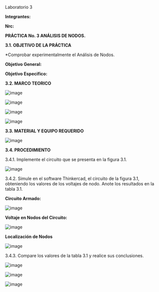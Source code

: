 Laboratorio 3

**Integrantes:**

**Nrc:**

**PRÁCTICA No. 3 ANÁLISIS DE NODOS.**

**3.1. OBJETIVO DE LA PRÁCTICA**

*Comprobar experimentalmente el Análisis de Nodos.

**Objetivo General:**

**Objetivo Especifico:**

**3.2. MARCO TEORICO**

![image](https://user-images.githubusercontent.com/105680588/172737280-396751fc-507d-4ba5-bc3e-44e8aaa3229d.png)

![image](https://user-images.githubusercontent.com/105680588/172737322-04471f81-ceb5-47a8-a546-e467b824b145.png)

![image](https://user-images.githubusercontent.com/105680588/172737357-7d518a97-c054-45f4-ae46-961e5590ac6e.png)

![image](https://user-images.githubusercontent.com/105680588/172737404-d39b2161-4271-4ba9-b8d4-dbc15c39b343.png)


**3.3. MATERIAL Y EQUIPO REQUERIDO**

![image](https://user-images.githubusercontent.com/105680588/172724156-6ae602d7-17a1-4a14-ae8f-13df1663ab46.png)

**3.4. PROCEDIMIENTO**

3.4.1. Implemente el circuito que se presenta en la figura 3.1.

![image](https://user-images.githubusercontent.com/105680588/172724369-4820aca8-31db-466b-8f2a-dc952f88491d.png)

3.4.2. Simule en el software Thinkercad, el circuito de la figura 3.1, obteniendo los valores de los voltajes de nodo. Anote los resultados en la tabla 3.1.

**Circuito Armado:**

![image](https://user-images.githubusercontent.com/105680588/172725133-c0c91e95-756e-46de-ac51-a449705f796c.png)

**Voltaje en Nodos del Circuito:**

![image](https://user-images.githubusercontent.com/105680588/172725895-6dbe6db9-0773-4a6d-9338-4651453eb04b.png)

**Localización de Nodos**

![image](https://user-images.githubusercontent.com/105680588/172726850-1b1feb95-c6c5-45fc-99f3-bab11e630033.png)

3.4.3. Compare los valores de la tabla 3.1 y realice sus conclusiones.

![image](https://user-images.githubusercontent.com/105680588/172739597-c75b141b-d292-452f-847d-46019c056d01.png)

![image](https://user-images.githubusercontent.com/105680588/172739672-03c9a1ef-7eda-4194-83ed-0ee06866c0e0.png)

![image](https://user-images.githubusercontent.com/105680588/172742366-9c4df7cf-5bb1-4875-af6d-81d3fe675af5.png)






